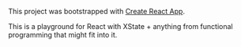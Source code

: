 This project was bootstrapped with [Create React App](https://github.com/facebook/create-react-app).

This is a playground for React with XState + anything from functional programming that might fit into it.
